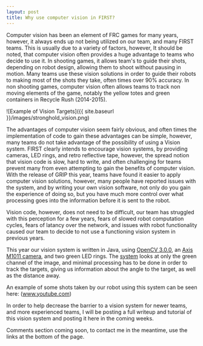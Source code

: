 ```yaml
---
layout: post
title: Why use computer vision in FIRST?
---
```


Computer vision has been an element of FRC games for many years, however, it always ends up not being utilized on our team, and many FIRST teams. This is usually due to a variety of factors, however, It should be noted, that computer vision often provides a huge advantage to teams who decide to use it. In shooting games, it allows team's to guide their shots, depending on robot design, allowing them to shoot without pausing in motion. Many teams use these vision solutions in order to guide their robots to making most of the shots they take, often times over 90% accuracy. In non shooting games, computer vision often allows teams to track non moving elements of the game, notably the yellow totes and green containers in Recycle Rush (2014-2015).

![Example of Vision Targets]({{ site.baseurl }}/images/stronghold_vision.png)

The advantages of computer vision seem fairly obvious, and often times the implementation of code to gain these advantages can be simple, however, many teams do not take advantage of the possibility of using a Vision system. FIRST clearly intends to encourage vision systems, by providing cameras, LED rings, and retro reflective tape, however, the spread notion that vision code is slow, hard to write, and often challenging for teams prevent many from even attempting to gain the benefits of computer vision. With the release of GRIP this year, teams have found it easier to apply computer vision solutions, however, many people have reported issues with the system, and by writing your own vision software, not only do you gain the experience of doing so, but you have much more control over what processing goes into the information before it is sent to the robot.

Vision code, however, does not need to be difficult, our team has struggled with this perception for a few years, fears of slowed robot computation cycles, fears of latancy over the network, and issues with robot functionality caused our team to decide to not use a functioning vision system in previous years.

This year our vision system is written in Java, using [OpenCV 3.0.0](http://opencv.org/downloads.html), an [Axis M1011 camera](http://www.axis.com/us/en/products/axis-m1011), and two green LED rings. The [system](https://github.com/jlyon1/StrongholdVision) looks at only the green channel of the image, and minimal processing has to be done in order to track the targets, giving us information about the angle to the target, as well as the distance away. 

An example of some shots taken by our robot using this system can be seen here: (www.youtube.com)

In order to help decrease the barrier to a vision system for newer teams, and more experienced teams, I will be posting a full writeup and tutorial of this vision system and posting it here in the coming weeks. 

Comments section coming soon, to contact me in the meantime, use the links at the bottom of the page.
